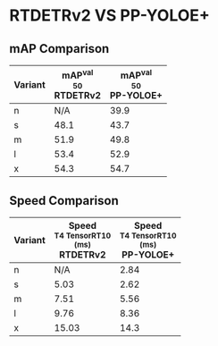---
---

# RTDETRv2 VS PP-YOLOE+

## mAP Comparison

| **Variant** | <center><span style='width: 400px;'>**mAP<sup>val<br>50**<br>**RTDETRv2**</span></center> | <center><span style='width: 400px;'>**mAP<sup>val<br>50**<br>**PP-YOLOE+**</span></center> |
| ----------- | ----------------------------------------------------------------------------------------- | ------------------------------------------------------------------------------------------ |
| n           | N/A                                                                                       | 39.9                                                                                       |
| s           | 48.1                                                                                      | 43.7                                                                                       |
| m           | 51.9                                                                                      | 49.8                                                                                       |
| l           | 53.4                                                                                      | 52.9                                                                                       |
| x           | 54.3                                                                                      | 54.7                                                                                       |

## Speed Comparison

| **Variant** | <center><span style='width: 200px;'>**Speed**<br><sup>T4 TensorRT10<br>(ms)</sup><br>**RTDETRv2**</span></center> | <center><span style='width: 200px;'>**Speed**<br><sup>T4 TensorRT10<br>(ms)</sup><br>**PP-YOLOE+**</span></center> |
| ----------- | ----------------------------------------------------------------------------------------------------------------- | ------------------------------------------------------------------------------------------------------------------ |
| n           | N/A                                                                                                               | 2.84                                                                                                               |
| s           | 5.03                                                                                                              | 2.62                                                                                                               |
| m           | 7.51                                                                                                              | 5.56                                                                                                               |
| l           | 9.76                                                                                                              | 8.36                                                                                                               |
| x           | 15.03                                                                                                             | 14.3                                                                                                               |
